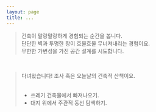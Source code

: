 ```yaml
---
layout: page
title: ...
---
```


> 건축이 말랑말랑하게 경험되는 순간을 봅니다.<br/>
> 단단한 벽과 투명한 창이 흐물흐물 무너져내리는 경험이요.<br/>
> 무한한 가변성을 가진 공간 설계를 시도합니다.
 <br/>
 
> 다녀왔습니다! 조사 혹은 오늘날의 건축적 산책이요.
> <br/>
> <br/>
> + 쓰레기 건축물에서 빠져나오기.<br/>
> + 대지 위에서 주관적 동선 탐색하기.
